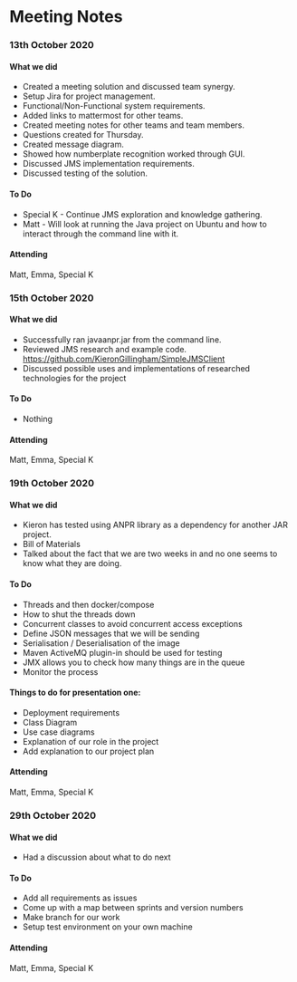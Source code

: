 # Meeting Notes

### 13th October 2020
#### What we did
* Created a meeting solution and discussed team synergy.
* Setup Jira for project management.
* Functional/Non-Functional system requirements.
* Added links to mattermost for other teams.
* Created meeting notes for other teams and team members.
* Questions created for Thursday.
* Created message diagram.
* Showed how numberplate recognition worked through GUI.
* Discussed JMS implementation requirements.
* Discussed testing of the solution.

#### To Do
* Special K - Continue JMS exploration and knowledge gathering.
* Matt - Will look at running the Java project on Ubuntu and how to interact through the command line with it.

#### Attending
Matt, Emma, Special K


### 15th October 2020
#### What we did
* Successfully ran javaanpr.jar from the command line.
* Reviewed JMS research and example code. https://github.com/KieronGillingham/SimpleJMSClient
* Discussed possible uses and implementations of researched technologies for the project

#### To Do
* Nothing

#### Attending
Matt, Emma, Special K

### 19th October 2020
#### What we did
* Kieron has tested using ANPR library as a dependency for another JAR project. 
* Bill of Materials
* Talked about the fact that we are two weeks in and no one seems to know what they are doing.

#### To Do
* Threads and then docker/compose
* How to shut the threads down
* Concurrent classes to avoid concurrent access exceptions
* Define JSON messages that we will be sending 
* Serialisation / Deserialisation of the image
* Maven ActiveMQ plugin-in should be used for testing
* JMX allows you to check how many things are in the queue
* Monitor the process 

#### Things to do for presentation one: 
* Deployment requirements
* Class Diagram
* Use case diagrams
* Explanation of our role in the project
* Add explanation to our project plan

#### Attending
Matt, Emma, Special K

### 29th October 2020
#### What we did
* Had a discussion about what to do next

#### To Do
* Add all requirements as issues
* Come up with a map between sprints and version numbers
* Make branch for our work
* Setup test environment on your own machine

#### Attending
Matt, Emma, Special K